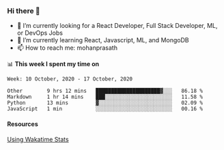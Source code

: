 ### Hi there 👋

- 🔭 I’m currently looking for a React Developer, Full Stack Developer, ML, or DevOps Jobs
- 🌱 I’m currently learning React, Javascript, ML, and MongoDB
- 📫 How to reach me: mohanprasath

📊 **This week I spent my time on**
<!--START_SECTION:waka-->
```text
Week: 10 October, 2020 - 17 October, 2020

Other        9 hrs 12 mins   █████████████████████▓░░░   86.18 % 
Markdown     1 hr 14 mins    ███░░░░░░░░░░░░░░░░░░░░░░   11.58 % 
Python       13 mins         ▓░░░░░░░░░░░░░░░░░░░░░░░░   02.09 % 
JavaScript   1 min           ░░░░░░░░░░░░░░░░░░░░░░░░░   00.16 % 
```
<!--END_SECTION:waka-->

#### Resources
[Using Wakatime Stats](https://github.com/marketplace/actions/waka-readme)

